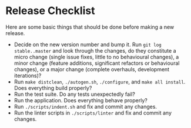 # Release Checklist

Here are some basic things that should be done before making a new
release.

* Decide on the new version number and bump it. Run `git log
  stable..master` and look through the changes, do they constitute a
  micro change (single issue fixes, little to no behavioural changes),
  a minor change (feature additions, significant refactors or
  behavioural changes), or a major change (complete overhauls,
  development iterations)?
* Run `make distclean`, `./autogen.sh`, `./configure`, and `make all
  install`. Does everything build properly?
* Run the test suite. Do any tests unexpectedly fail?
* Run the application. Does everything behave properly?
* Run `./scripts/indent.sh` and fix and commit any changes.
* Run the linter scripts in `./scripts/linter` and fix and commit any
  changes.
